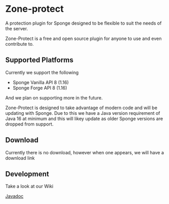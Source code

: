# Zone-protect
A protection plugin for Sponge designed to be flexible to suit the needs of the server. 

Zone-Protect is a free and open source plugin for anyone to use and even contribute to. 

## Supported Platforms

Currently we support the following

- Sponge Vanilla API 8 (1.16)
- Sponge Forge API 8 (1.16)

And we plan on supporting more in the future. 

Zone-Protect is designed to take advantage of modern code and will be updating with Sponge. 
Due to this we have a Java version requirement of Java 16 at minimum and this will likey update as older Sponge versions are dropped from support. 

## Download

Currently there is no download, however when one appears, we will have a download link

## Development

Take a look at our Wiki

[Javadoc](https://mosemister.github.io/Zone-protect/allclasses-index.html)


